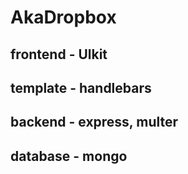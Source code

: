 # AkaDropbox

## frontend - Ulkit
## template - handlebars
## backend - express, multer
## database - mongo
